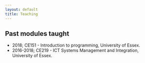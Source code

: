 ```yaml
---
layout: default
title: Teaching
---
```



## Past modules taught
*  2018; CE151 - Introduction to programming, University of Essex.
*  2016-2018; CE219 - ICT Systems Management and Integration, University of Essex.
